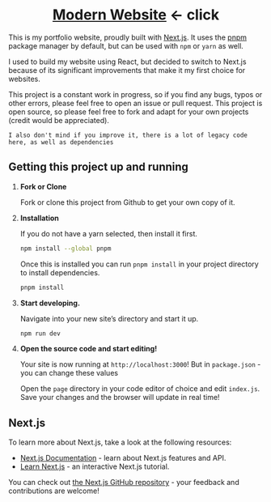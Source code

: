 <h1 align="center" >
     <a><a href="https://devollox.xyz/">Modern Website</a> ←<a> click</a></a>
</h1>

This is my portfolio website, proudly built with [Next.js](https://nextjs.org/). It uses the [pnpm](https://pnpm.io/) package manager by default, but can be used with `npm` or `yarn` as well.

I used to build my website using React, but decided to switch to Next.js because of its significant improvements that make it my first choice for websites.

This project is a constant work in progress, so if you find any bugs, typos or other errors, please feel free to open an issue or pull request. This project is open source, so please feel free to fork and adapt for your own projects (credit would be appreciated).

`I also don't mind if you improve it, there is a lot of legacy code here, as well as dependencies`

## Getting this project up and running

1.  **Fork or Clone**

    Fork or clone this project from Github to get your own copy of it.

1.  **Installation**
   
    If you do not have a yarn selected, then install it first.
   
     ```sh
     npm install --global pnpm
     ```
     
    Once this is installed you can run `pnpm install` in your project directory to install dependencies.

    ```sh
    pnpm install
    ```

1.  **Start developing.**

    Navigate into your new site’s directory and start it up.

    ```sh
    npm run dev
    ```

1.  **Open the source code and start editing!**

    Your site is now running at `http://localhost:3000`! But in `package.json` - you can change these values

    Open the `page` directory in your code editor of choice and edit `index.js`. Save your changes and the browser will update in real time!

## Next.js

To learn more about Next.js, take a look at the following resources:

- [Next.js Documentation](https://nextjs.org/docs) - learn about Next.js features and API.
- [Learn Next.js](https://nextjs.org/learn) - an interactive Next.js tutorial.

You can check out [the Next.js GitHub repository](https://github.com/vercel/next.js/) - your feedback and contributions are welcome!
